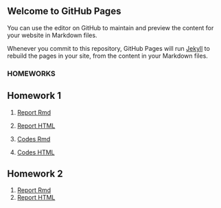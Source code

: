 ## Welcome to GitHub Pages

You can use the editor on GitHub to maintain and preview the content for your website in Markdown files.

Whenever you commit to this repository, GitHub Pages will run [Jekyll](https://jekyllrb.com/) to rebuild the pages in your site, from the content in your Markdown files.

### HOMEWORKS
## Homework 1
1. [Report Rmd](Files/2021402255.Rmd)

2. [Report HTML](Files/2021402255.nb.html)

3. [Codes Rmd](Files/2021402255-Codes.Rmd)

4. [Codes HTML](Files/2021402255-Codes.nb.html)

## Homework 2
1. [Report Rmd](Files/IE582_HW2.Rmd)
2. [Report HTML](Files/IE582_HW2.html)